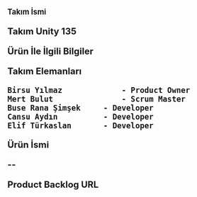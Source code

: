 <b> <big> Takım İsmi <big> <b> &nbsp;


Takım Unity 135 &nbsp;



<b> Ürün İle İlgili Bilgiler <b>  &nbsp;


<b> Takım Elemanları <b>  &nbsp;


    Birsu Yılmaz	         - Product Owner
	Mert Bulut  	         - Scrum Master
	Buse Rana Şimşek	 - Developer
	Cansu Aydın     	 - Developer
	Elif Türkaslan  	 - Developer
<b> Ürün İsmi <b>  &nbsp;


--

<b> Product Backlog URL <b>  &nbsp;


